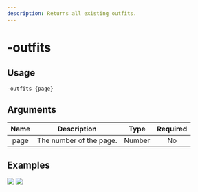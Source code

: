 ```yaml
---
description: Returns all existing outfits.
---
```


# -outfits

## Usage

```
-outfits {page}
```

## Arguments

| Name | Description             | Type   | Required |
| :--: | :---------------------: | :----: | :------: |
| page | The number of the page. | Number | No       |

## Examples

![](https://user-images.githubusercontent.com/111157596/234335281-c1627c14-4bd0-4cb3-a170-ff2076f1b4b8.png)
![](https://user-images.githubusercontent.com/111157596/234335320-9fc50dd4-843e-4142-9909-d27fda9b988c.png)